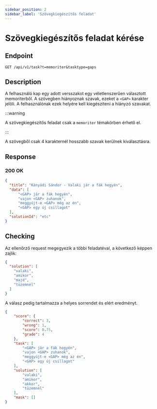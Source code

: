 ```yaml
---
sidebar_position: 2
sidebar_label: 'Szövegkiegészítős feladat'
---
```


# Szövegkiegészítős feladat kérése
## Endpoint

`GET /api/v1/task?t=memoriter&tasktype=gaps`

## Description
A felhasználó kap egy adott versszakot egy véletlenszerűen választott memoriterből. A szövegben hiányoznak szavak, ezeket a `<GAP>` karakter jelöli. A felhasználónak ezek helyére kell kiegészíteni a hiányzó szavakat.

:::warning

A szövegkiegészítős feladat csak a `memoriter` témakörben érhető el.

:::

A szövegből csak 4 karakternél hosszabb szavak kerülnek kiválasztásra.

## Response

### 200 OK
```json
{
  "title": "Kányádi Sándor - Valaki jár a fák hegyén",
  "data": [
      "<GAP> jár a fák hegyén",
      "vajon <GAP> zuhanok",
      "meggyújt-e <GAP> még az én",
      "<GAP> egy új csillagot"
  ],
  "solutionId": "etc"
}
```

## Checking
Az ellenőrző request megegyezik a többi feladatéval, a következő képpen zajlik:
```json title="POST /api/v1/solution?id=taskid"
{ 
  "solution": [
    "valaki",
    "amikor",
    "majd",
    "tüzemnél"
  ]
}
```
A válasz pedig tartalmazza a helyes sorrendet és elért eredményt.
```json
{
    "score": {
        "correct": 3,
        "wrong": 1,
        "score": 0.75,
        "grade": 4
    },
    "task": [
        "<GAP> jár a fák hegyén",
        "vajon <GAP> zuhanok",
        "meggyújt-e <GAP> még az én",
        "<GAP> egy új csillagot"
    ],
    "solution": [
        "valaki",
        "amikor",
        "akkor",
        "tüzemnél"
    ],
    "mask": []
}
```